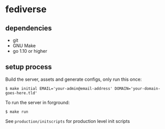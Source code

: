 # fediverse


## dependencies

* git
* GNU Make
* go 1.10 or higher

## setup process

Build the server, assets and generate configs, only run this once:

    $ make initial EMAIL='your-admin@email-address' DOMAIN='your-domain-goes-here.tld'

To run the server in forground:

    $ make run

See `production/initscripts` for production level init scripts
